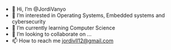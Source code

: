 - 👋 Hi, I’m @JordiVanyo
- 👀 I’m interested in Operating Systems, Embedded systems and cybersecurity
- 🌱 I’m currently learning Computer Science
- 💞️ I’m looking to collaborate on ...
- 📫 How to reach me jordivll12@gmail.com

<!---
JordiVanyo/JordiVanyo is a ✨ special ✨ repository because its `README.md` (this file) appears on your GitHub profile.
You can click the Preview link to take a look at your changes.
--->
